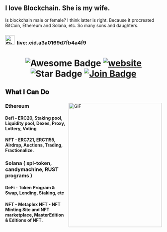 
<h2 font-weight="bold">I love Blockchain. She is my wife.</h2>
<p>Is blockchain male or female? I think latter is right. Because it procreated BitCoin, Ethereum and Solana, etc. So many sons and daughters.</p>

<h3><img width="30px" height="30px" src="https://github.com/blockchainlover2019/blockchainlover2019/blob/main/skype.png" alt="Skype"/> &nbsp;live:.cid.a3a0169d7fb4a4f9</h3>

<h1 align="center">
  <img src="https://cdn.rawgit.com/sindresorhus/awesome/d7305f38d29fed78fa85652e3a63e154dd8e8829/media/badge.svg" alt="Awesome Badge"/>
  <a href="/"><img src="https://img.shields.io/static/v1?label=&labelColor=505050&message=findwork&color=%230076D6&style=flat&logo=google-chrome&logoColor=%230076D6" alt="website"/></a>
  <img src="https://img.shields.io/static/v1?label=%F0%9F%8C%9F&message=If%20Useful&style=style=flat&color=BC4E99" alt="Star Badge"/>
  <a href="https://join.skype.com/invite/yIEeTOr6CPJ2"><img src="https://img.shields.io/discord/733027681184251937.svg?style=flat&label=Join&color=7289DA" alt="Join Badge"/></a>
</h1>

## 𝐖𝐡𝐚𝐭 𝐈 𝐂𝐚𝐧 𝐃𝐨

<div>
<img align="right" alt="GIF" src="https://github.com/blockchainlover2019/blockchainlover2019/blob/main/punk.png" width="300" height="400" />

### Ethereum
#### Defi - ERC20, Staking pool, Liquidity pool, Dexes, Proxy, Lottery, Voting
#### NFT - ERC721, ERC1155, Airdrop, Auctions, Trading, Fractionalize.
### Solana ( spl-token, candymachine, RUST programs )
#### DeFi - Token Program & Swap, Lending, Staking, etc
#### NFT - Metaplex NFT - NFT Minting Site and NFT marketplace, MasterEdition & Editions of NFT.
<br />
</div>

